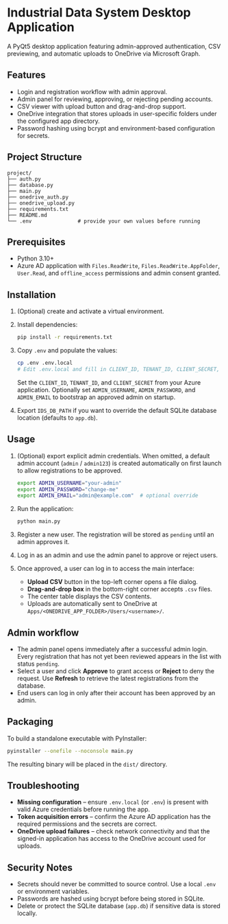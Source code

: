 # Industrial Data System Desktop Application

A PyQt5 desktop application featuring admin-approved authentication, CSV previewing, and automatic uploads to OneDrive via Microsoft Graph.

## Features

- Login and registration workflow with admin approval.
- Admin panel for reviewing, approving, or rejecting pending accounts.
- CSV viewer with upload button and drag-and-drop support.
- OneDrive integration that stores uploads in user-specific folders under the configured app directory.
- Password hashing using bcrypt and environment-based configuration for secrets.

## Project Structure

```
project/
├── auth.py
├── database.py
├── main.py
├── onedrive_auth.py
├── onedrive_upload.py
├── requirements.txt
├── README.md
└── .env               # provide your own values before running
```

## Prerequisites

- Python 3.10+
- Azure AD application with `Files.ReadWrite`, `Files.ReadWrite.AppFolder`, `User.Read`, and `offline_access` permissions and admin consent granted.

## Installation

1. (Optional) create and activate a virtual environment.
2. Install dependencies:

   ```bash
   pip install -r requirements.txt
   ```

3. Copy `.env` and populate the values:

   ```bash
   cp .env .env.local
   # Edit .env.local and fill in CLIENT_ID, TENANT_ID, CLIENT_SECRET, etc.
   ```

   Set the `CLIENT_ID`, `TENANT_ID`, and `CLIENT_SECRET` from your Azure application.
   Optionally set `ADMIN_USERNAME`, `ADMIN_PASSWORD`, and `ADMIN_EMAIL` to bootstrap an approved admin on startup.

4. Export `IDS_DB_PATH` if you want to override the default SQLite database location (defaults to `app.db`).

## Usage

1. (Optional) export explicit admin credentials. When omitted, a default admin
   account (`admin` / `admin123`) is created automatically on first launch to
   allow registrations to be approved.

   ```bash
   export ADMIN_USERNAME="your-admin"
   export ADMIN_PASSWORD="change-me"
   export ADMIN_EMAIL="admin@example.com"  # optional override
   ```

2. Run the application:

   ```bash
   python main.py
   ```

3. Register a new user. The registration will be stored as `pending` until an admin approves it.
4. Log in as an admin and use the admin panel to approve or reject users.
5. Once approved, a user can log in to access the main interface:
   - **Upload CSV** button in the top-left corner opens a file dialog.
   - **Drag-and-drop box** in the bottom-right corner accepts `.csv` files.
   - The center table displays the CSV contents.
   - Uploads are automatically sent to OneDrive at `Apps/<ONEDRIVE_APP_FOLDER>/Users/<username>/`.

## Admin workflow

- The admin panel opens immediately after a successful admin login. Every
  registration that has not yet been reviewed appears in the list with status
  `pending`.
- Select a user and click **Approve** to grant access or **Reject** to deny the
  request. Use **Refresh** to retrieve the latest registrations from the
  database.
- End users can log in only after their account has been approved by an admin.

## Packaging

To build a standalone executable with PyInstaller:

```bash
pyinstaller --onefile --noconsole main.py
```

The resulting binary will be placed in the `dist/` directory.

## Troubleshooting

- **Missing configuration** – ensure `.env.local` (or `.env`) is present with valid Azure credentials before running the app.
- **Token acquisition errors** – confirm the Azure AD application has the required permissions and the secrets are correct.
- **OneDrive upload failures** – check network connectivity and that the signed-in application has access to the OneDrive account used for uploads.

## Security Notes

- Secrets should never be committed to source control. Use a local `.env` or environment variables.
- Passwords are hashed using bcrypt before being stored in SQLite.
- Delete or protect the SQLite database (`app.db`) if sensitive data is stored locally.

